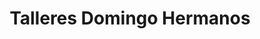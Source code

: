 ---
title: "Talleres Domingo Hermanos"
url: /madrid/talleres-domingo-hermanos/
shop: Autowerkstatt
---